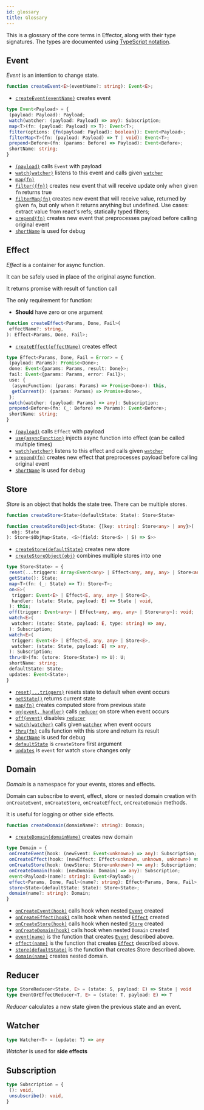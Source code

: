 ```yaml
---
id: glossary
title: Glossary
---
```


This is a glossary of the core terms in Effector, along with their type signatures. The types are documented using [TypeScript notation](http://typescriptlang.org).

## Event

*Event* is an intention to change state.

```typescript
function createEvent<E>(eventName?: string): Event<E>;
```

- [`createEvent(eventName)`]() creates event

```typescript
type Event<Payload> = {
 (payload: Payload): Payload;
 watch(watcher: (payload: Payload) => any): Subscription;
 map<T>(fn: (payload: Payload) => T): Event<T>;
 filter(options: {fn(payload: Payload): boolean}): Event<Payload>;
 filterMap<T>(fn: (payload: Payload) => T | void): Event<T>;
 prepend<Before>(fn: (params: Before) => Payload): Event<Before>;
 shortName: string;
}
```

- [`(payload)`]() calls `Event` with payload
- [`watch(watcher)`]() listens to this event and calls given [`watcher`](#watcher)
- [`map(fn)`]()
- [`filter({fn})`]() creates new event that will receive update only when given `fn` returns true
- [`filterMap(fn)`]() creates new event that will receive value, returned by given `fn`, but only when it returns anything but undefined. Use cases: extract value from react's refs; statically typed filters;
- [`prepend(fn)`]() creates new event that preprocesses payload before calling original event
- [`shortName`]() is used for debug

## Effect

*Effect* is a container for async function. 

It can be safely used in place of the original async function.

It returns promise with result of function call

The only requirement for function:

- __Should__ have zero or one argument

```typescript
function createEffect<Params, Done, Fail>(
 effectName?: string,
): Effect<Params, Done, Fail>;
```

- [`createEffect(effectName)`]() creates effect

```typescript
type Effect<Params, Done, Fail = Error> = {
 (payload: Params): Promise<Done>;
 done: Event<{params: Params, result: Done}>;
 fail: Event<{params: Params, error: Fail}>;
 use: {
  (asyncFunction: (params: Params) => Promise<Done>): this,
  getCurrent(): (params: Params) => Promise<Done>,
 };
 watch(watcher: (payload: Params) => any): Subscription;
 prepend<Before>(fn: (_: Before) => Params): Event<Before>;
 shortName: string;
}
```

- [`(payload)`]() calls `Effect` with payload
- [`use(asyncFunction)`]() injects async function into effect (can be called multiple times)
- [`watch(watcher)`]() listens to this effect and calls given [`watcher`](#watcher)
- [`prepend(fn)`]() creates new effect that preprocesses payload before calling original event
- [`shortName`]() is used for debug

## Store

*Store* is an object that holds the state tree.
There can be multiple stores.

```typescript
function createStore<State>(defaultState: State): Store<State>
```
```typescript
function createStoreObject<State: {[key: string]: Store<any> | any}>(
  obj: State
): Store<$ObjMap<State, <S>(field: Store<S> | S) => S>>
```

- [`createStore(defaultState)`]() creates new store
- [`createStoreObject(obj)`]() combines multiple stores into one

```typescript
type Store<State> = {
 reset(...triggers: Array<Event<any> | Effect<any, any, any> | Store<any>>): this;
 getState(): State;
 map<T>(fn: (_: State) => T): Store<T>;
 on<E>(
  trigger: Event<E> | Effect<E, any, any> | Store<E>,
  handler: (state: State, payload: E) => State | void,
 ): this;
 off(trigger: Event<any> | Effect<any, any, any> | Store<any>): void;
 watch<E>(
  watcher: (state: State, payload: E, type: string) => any,
 ): Subscription;
 watch<E>(
  trigger: Event<E> | Effect<E, any, any> | Store<E>,
  watcher: (state: State, payload: E) => any,
 ): Subscription;
 thru<U>(fn: (store: Store<State>) => U): U;
 shortName: string;
 defaultState: State;
 updates: Event<State>;
}
```

- [`reset(...triggers)`]() resets state to default when event occurs
- [`getState()`]() returns current state
- [`map(fn)`]() creates computed store from previous state
- [`on(event, handler)`]() calls [`reducer`](#reducer) on store when event occurs
- [`off(event)`]() disables [`reducer`](#reducer)
- [`watch(watcher)`]() calls given [`watcher`](#watcher) when event occurs
- [`thru(fn)`]() calls function with this store and return its result
- [`shortName`]() is used for debug
- [`defaultState`]() is `createStore` first argument
- [`updates`]() is `event` for watch `store` changes only

## Domain

*Domain* is a namespace for your events, stores and effects.

Domain can subscribe to event, effect, store or nested domain creation with `onCreateEvent`, `onCreateStore`, `onCreateEffect`, `onCreateDomain` methods.

It is useful for logging or other side effects.

```typescript
function createDomain(domainName?: string): Domain;
```

- [`createDomain(domainName)`]() creates new domain

```typescript
type Domain = {
 onCreateEvent(hook: (newEvent: Event<unknown>) => any): Subscription;
 onCreateEffect(hook: (newEffect: Effect<unknown, unknown, unknown>) => any): Subscription;
 onCreateStore(hook: (newStore: Store<unknown>) => any): Subscription;
 onCreateDomain(hook: (newDomain: Domain) => any): Subscription;
 event<Payload>(name?: string): Event<Payload>;
 effect<Params, Done, Fail>(name?: string): Effect<Params, Done, Fail>;
 store<State>(defaultState: State): Store<State>;
 domain(name?: string): Domain;
}
```

- [`onCreateEvent(hook)`]() calls hook when nested [`Event`](#event) created
- [`onCreateEffect(hook)`]() calls hook when nested [`Effect`](#effect) created
- [`onCreateStore(hook)`]() calls hook when nested [`Store`](#store) created
- [`onCreateDomain(hook)`]() calls hook when nested `Domain` created
- [`event(name)`]() is the function that creates [`Event`](#event) described above.
- [`effect(name)`]() is the function that creates [`Effect`](#effect) described above.
- [`store(defaultState)`]() is the function that creates Store described above.
- [`domain(name)`]() creates nested domain.

## Reducer

```typescript
type StoreReducer<State, E> = (state: S, payload: E) => State | void
type EventOrEffectReducer<T, E> = (state: T, payload: E) => T
```

*Reducer* calculates a new state given the previous state and an event.

## Watcher

```typescript
type Watcher<T> = (update: T) => any
```

*Watcher* is used for __side effects__

## Subscription

```typescript
type Subscription = {
 (): void,
 unsubscribe(): void,
}
```
